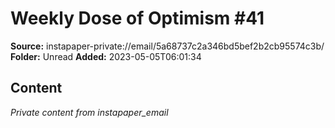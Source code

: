 # Weekly Dose of Optimism #41

**Source:** instapaper-private://email/5a68737c2a346bd5bef2b2cb95574c3b/
**Folder:** Unread
**Added:** 2023-05-05T06:01:34




## Content
*Private content from instapaper_email*
